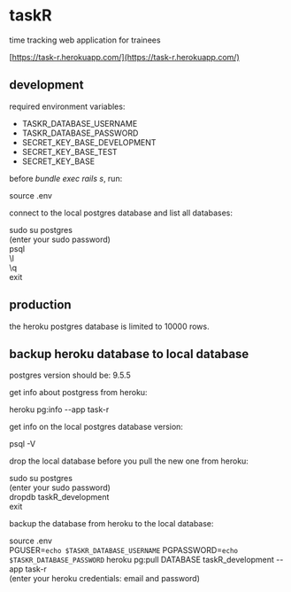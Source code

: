 # taskR

time tracking web application for trainees  

[https://task-r.herokuapp.com/](https://task-r.herokuapp.com/)  

## development

required environment variables:  

- TASKR_DATABASE_USERNAME  
- TASKR_DATABASE_PASSWORD  
- SECRET_KEY_BASE_DEVELOPMENT  
- SECRET_KEY_BASE_TEST  
- SECRET_KEY_BASE  

before *bundle exec rails s*, run:  

source .env  

connect to the local postgres database and list all databases:  

sudo su postgres  
(enter your sudo password)  
psql  
\l  
\q  
exit  

## production

the heroku postgres database is limited to 10000 rows.  

## backup heroku database to local database

postgres version should be: 9.5.5  

get info about postgress from heroku:  

heroku pg:info --app task-r  

get info on the local postgres database version:  

psql -V  

drop the local database before you pull the new one from heroku:  

sudo su postgres  
(enter your sudo password)  
dropdb taskR_development  
exit  

backup the database from heroku to the local database:  

source .env  
PGUSER=`echo $TASKR_DATABASE_USERNAME` PGPASSWORD=`echo $TASKR_DATABASE_PASSWORD` heroku pg:pull DATABASE taskR_development --app task-r  
(enter your heroku credentials: email and password)  

